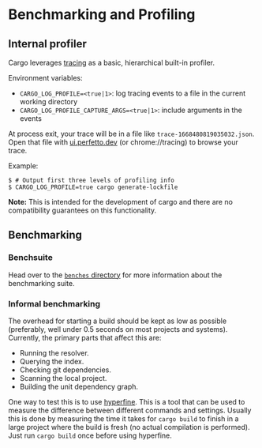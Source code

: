 # Benchmarking and Profiling

## Internal profiler

Cargo leverages [tracing](https://crates.io/crates/tracing)
as a basic, hierarchical built-in profiler.

Environment variables:
- `CARGO_LOG_PROFILE=<true|1>`: log tracing events to a file in the current working directory
- `CARGO_LOG_PROFILE_CAPTURE_ARGS=<true|1>`: include arguments in the events

At process exit, your trace will be in a file like `trace-1668480819035032.json`.
Open that file with [ui.perfetto.dev](https://ui.perfetto.dev) (or chrome://tracing) to browse your trace.

Example:
```console
$ # Output first three levels of profiling info
$ CARGO_LOG_PROFILE=true cargo generate-lockfile
```

**Note:** This is intended for the development of cargo and there are no compatibility guarantees on this functionality.

## Benchmarking

### Benchsuite

Head over to the [`benches`
directory](https://github.com/rust-lang/cargo/tree/master/benches) for more
information about the benchmarking suite.

### Informal benchmarking

The overhead for starting a build should be kept as low as possible
(preferably, well under 0.5 seconds on most projects and systems). Currently,
the primary parts that affect this are:

* Running the resolver.
* Querying the index.
* Checking git dependencies.
* Scanning the local project.
* Building the unit dependency graph.

One way to test this is to use [hyperfine]. This is a tool that can be used to
measure the difference between different commands and settings. Usually this
is done by measuring the time it takes for `cargo build` to finish in a large
project where the build is fresh (no actual compilation is performed). Just
run `cargo build` once before using hyperfine.

[hyperfine]: https://github.com/sharkdp/hyperfine
